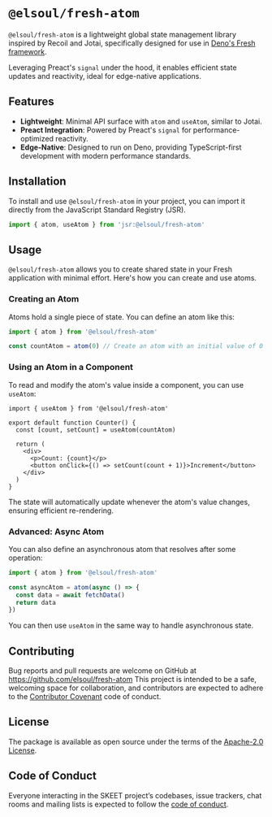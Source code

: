 # `@elsoul/fresh-atom`

`@elsoul/fresh-atom` is a lightweight global state management library inspired
by Recoil and Jotai, specifically designed for use in
[Deno's Fresh framework](https://fresh.deno.dev/).

Leveraging Preact's `signal` under the hood, it enables efficient state updates
and reactivity, ideal for edge-native applications.

## Features

- **Lightweight**: Minimal API surface with `atom` and `useAtom`, similar to
  Jotai.
- **Preact Integration**: Powered by Preact's `signal` for performance-optimized
  reactivity.
- **Edge-Native**: Designed to run on Deno, providing TypeScript-first
  development with modern performance standards.

## Installation

To install and use `@elsoul/fresh-atom` in your project, you can import it
directly from the JavaScript Standard Registry (JSR).

```ts
import { atom, useAtom } from 'jsr:@elsoul/fresh-atom'
```

## Usage

`@elsoul/fresh-atom` allows you to create shared state in your Fresh application
with minimal effort. Here's how you can create and use atoms.

### Creating an Atom

Atoms hold a single piece of state. You can define an atom like this:

```ts
import { atom } from '@elsoul/fresh-atom'

const countAtom = atom(0) // Create an atom with an initial value of 0
```

### Using an Atom in a Component

To read and modify the atom's value inside a component, you can use `useAtom`:

```tsx
import { useAtom } from '@elsoul/fresh-atom'

export default function Counter() {
  const [count, setCount] = useAtom(countAtom)

  return (
    <div>
      <p>Count: {count}</p>
      <button onClick={() => setCount(count + 1)}>Increment</button>
    </div>
  )
}
```

The state will automatically update whenever the atom's value changes, ensuring
efficient re-rendering.

### Advanced: Async Atom

You can also define an asynchronous atom that resolves after some operation:

```ts
import { atom } from '@elsoul/fresh-atom'

const asyncAtom = atom(async () => {
  const data = await fetchData()
  return data
})
```

You can then use `useAtom` in the same way to handle asynchronous state.

## Contributing

Bug reports and pull requests are welcome on GitHub at
https://github.com/elsoul/fresh-atom This project is intended to be a safe,
welcoming space for collaboration, and contributors are expected to adhere to
the [Contributor Covenant](http://contributor-covenant.org) code of conduct.

## License

The package is available as open source under the terms of the
[Apache-2.0 License](https://www.apache.org/licenses/LICENSE-2.0).

## Code of Conduct

Everyone interacting in the SKEET project’s codebases, issue trackers, chat
rooms and mailing lists is expected to follow the
[code of conduct](https://github.com/elsoul/skeet/blob/master/CODE_OF_CONDUCT.md).

